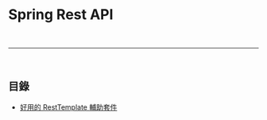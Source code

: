 # Spring Rest API

<br>

--------------------------------

<br>

## 目錄

* [好用的 RestTemplate 輔助套件](SendRestRequestUtils/README.md)